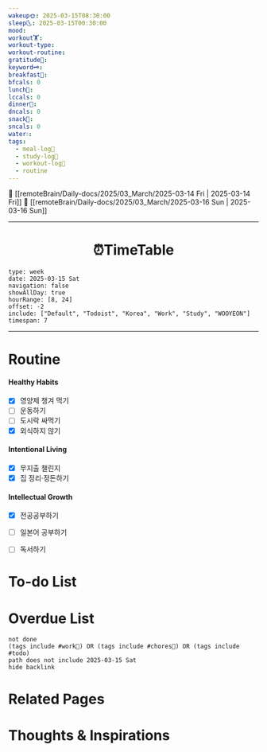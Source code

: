 ```yaml
---
wakeup🌞: 2025-03-15T08:30:00
sleep🌜: 2025-03-15T00:30:00
mood: 
workout🏋️: 
workout-type: 
workout-routine: 
gratitude🙏: 
keyword🗝️: 
breakfast🍳: 
bfcals: 0
lunch🍚: 
lccals: 0
dinner🥗: 
dncals: 0
snack🍬: 
sncals: 0
water💧: 
tags:
  - meal-log📝
  - study-log📓
  - workout-log💪
  - routine
---
```


🔺 [[remoteBrain/Daily-docs/2025/03_March/2025-03-14 Fri | 2025-03-14 Fri]]
🔻 [[remoteBrain/Daily-docs/2025/03_March/2025-03-16 Sun | 2025-03-16 Sun]]
___
<h1> <center>⏰TimeTable </center> </h1>

```gEvent
type: week
date: 2025-03-15 Sat
navigation: false
showAllDay: true
hourRange: [8, 24]
offset: -2
include: ["Default", "Todoist", "Korea", "Work", "Study", "WOOYEON"]
timespan: 7
```

--- 


# Routine 

####  Healthy Habits
- [x] 영양제 챙겨 먹기
- [ ] 운동하기
- [ ] 도시락 싸먹기 
- [x] 외식하지 않기

####  Intentional Living 
- [x] 무지출 챌린지
- [x] 집 정리·정돈하기

#### Intellectual Growth
- [x] 전공공부하기
- [ ] 일본어 공부하기
- [ ] 독서하기



# To-do List


# Overdue List
```tasks
not done
(tags include #work💼) OR (tags include #chores🧺) OR (tags include #todo)
path does not include 2025-03-15 Sat
hide backlink
```

# Related Pages



# Thoughts & Inspirations

